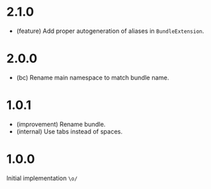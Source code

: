 2.1.0
=====

*   (feature) Add proper autogeneration of aliases in `BundleExtension`.


2.0.0
=====

*   (bc) Rename main namespace to match bundle name.


1.0.1
=====

*   (improvement) Rename bundle.
*   (internal) Use tabs instead of spaces.


1.0.0
=====

Initial implementation `\o/`
